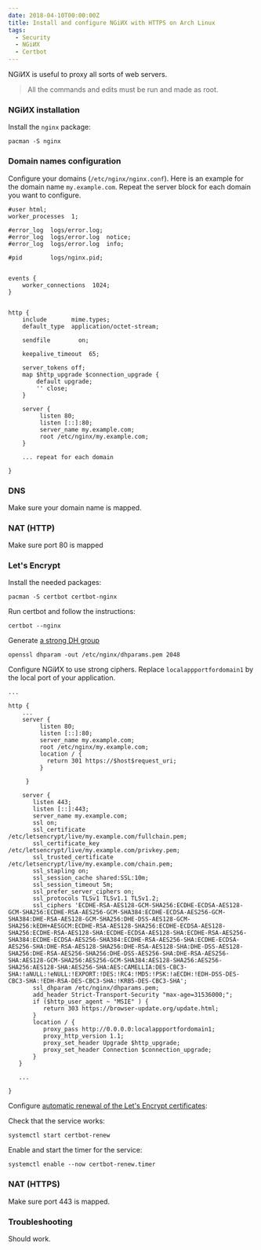 ```yaml
---
date: 2018-04-10T00:00:00Z
title: Install and configure NGiИX with HTTPS on Arch Linux
tags:
  - Security
  - NGiИX
  - Certbot
---
```


NGiИX is useful to proxy all sorts of web servers.

<!--more-->

> All the commands and edits must be run and made as root.

### NGiИX installation

Install the `nginx` package:

	pacman -S nginx

### Domain names configuration

Configure your domains (`/etc/nginx/nginx.conf`). Here is an example for the
domain name `my.example.com`. Repeat the server block for each domain you want
to configure.

```
#user html;
worker_processes  1;

#error_log  logs/error.log;
#error_log  logs/error.log  notice;
#error_log  logs/error.log  info;

#pid        logs/nginx.pid;


events {
    worker_connections  1024;
}


http {
    include       mime.types;
    default_type  application/octet-stream;

    sendfile        on;

    keepalive_timeout  65;

    server_tokens off;
    map $http_upgrade $connection_upgrade {
    	default upgrade;
        '' close;
    }

    server {
         listen 80;
         listen [::]:80;
         server_name my.example.com;
         root /etc/nginx/my.example.com;
    }

	... repeat for each domain

}
```

### DNS

Make sure your domain name is mapped.

### NAT (HTTP)

Make sure port 80 is mapped

### Let's Encrypt

Install the needed packages:

	pacman -S certbot certbot-nginx

Run certbot and follow the instructions:

	certbot --nginx

Generate [a strong DH group](https://weakdh.org/sysadmin.html)

	openssl dhparam -out /etc/nginx/dhparams.pem 2048

Configure NGiИX to use strong ciphers. Replace `localappportfordomain1` by the
local port of your application.

```
...

http {
	...
	server {
		 listen 80;
		 listen [::]:80;
		 server_name my.example.com;
		 root /etc/nginx/my.example.com;
		 location / {
		   return 301 https://$host$request_uri;
		 }

	 }

	server {
	   listen 443;
	   listen [::]:443;
	   server_name my.example.com;
	   ssl on;
	   ssl_certificate /etc/letsencrypt/live/my.example.com/fullchain.pem;
	   ssl_certificate_key /etc/letsencrypt/live/my.example.com/privkey.pem;
	   ssl_trusted_certificate /etc/letsencrypt/live/my.example.com/chain.pem;
	   ssl_stapling on;
	   ssl_session_cache shared:SSL:10m;
	   ssl_session_timeout 5m;
	   ssl_prefer_server_ciphers on;
	   ssl_protocols TLSv1 TLSv1.1 TLSv1.2;
	   ssl_ciphers 'ECDHE-RSA-AES128-GCM-SHA256:ECDHE-ECDSA-AES128-GCM-SHA256:ECDHE-RSA-AES256-GCM-SHA384:ECDHE-ECDSA-AES256-GCM-SHA384:DHE-RSA-AES128-GCM-SHA256:DHE-DSS-AES128-GCM-SHA256:kEDH+AESGCM:ECDHE-RSA-AES128-SHA256:ECDHE-ECDSA-AES128-SHA256:ECDHE-RSA-AES128-SHA:ECDHE-ECDSA-AES128-SHA:ECDHE-RSA-AES256-SHA384:ECDHE-ECDSA-AES256-SHA384:ECDHE-RSA-AES256-SHA:ECDHE-ECDSA-AES256-SHA:DHE-RSA-AES128-SHA256:DHE-RSA-AES128-SHA:DHE-DSS-AES128-SHA256:DHE-RSA-AES256-SHA256:DHE-DSS-AES256-SHA:DHE-RSA-AES256-SHA:AES128-GCM-SHA256:AES256-GCM-SHA384:AES128-SHA256:AES256-SHA256:AES128-SHA:AES256-SHA:AES:CAMELLIA:DES-CBC3-SHA:!aNULL:!eNULL:!EXPORT:!DES:!RC4:!MD5:!PSK:!aECDH:!EDH-DSS-DES-CBC3-SHA:!EDH-RSA-DES-CBC3-SHA:!KRB5-DES-CBC3-SHA';
	   ssl_dhparam /etc/nginx/dhparams.pem;
	   add_header Strict-Transport-Security "max-age=31536000;";
	   if ($http_user_agent ~ "MSIE" ) {
		  return 303 https://browser-update.org/update.html;
	   }
	   location / {
		  proxy_pass http://0.0.0.0:localappportfordomain1;
		  proxy_http_version 1.1;
		  proxy_set_header Upgrade $http_upgrade;
		  proxy_set_header Connection $connection_upgrade;
	   }
   }

   ...

}
```

Configure [automatic renewal of the Let's Encrypt certificates](https://wiki.archlinux.org/title/Certbot#Automatic_renewal):

Check that the service works:

	systemctl start certbot-renew

Enable and start the timer for the service:

	systemctl enable --now certbot-renew.timer

### NAT (HTTPS)

Make sure port 443 is mapped.

### Troubleshooting

Should work.
